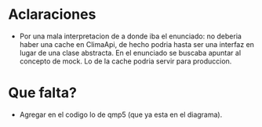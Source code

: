 # Aclaraciones
- Por una mala interpretacion de a donde iba el enunciado: no deberia haber una cache en ClimaApi, de hecho podria hasta ser una interfaz en lugar de una clase abstracta. En el enunciado se buscaba apuntar al concepto de mock. Lo de la cache podria servir para produccion.

# Que falta?
- Agregar en el codigo lo de qmp5 (que ya esta en el diagrama).

